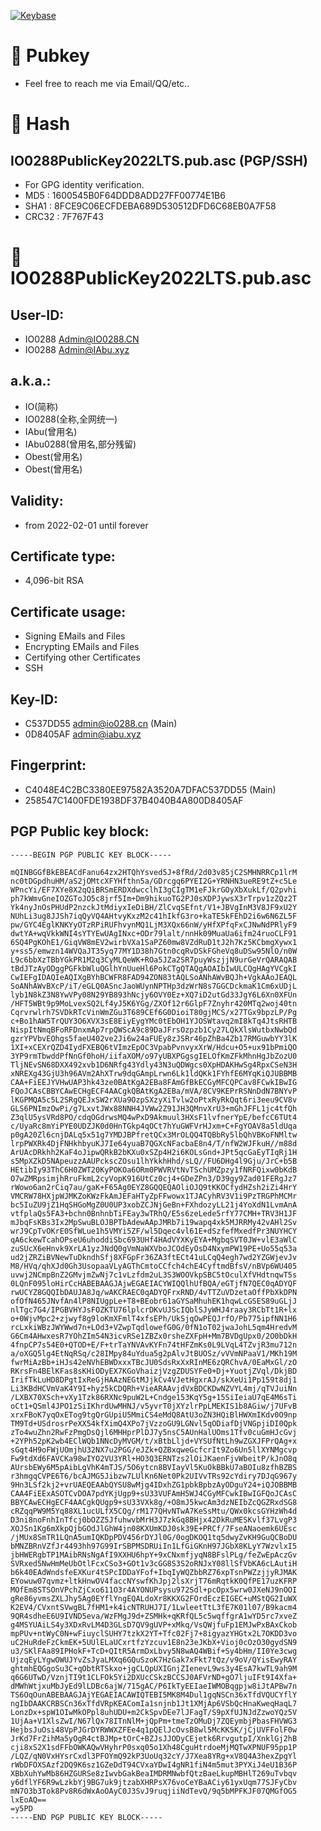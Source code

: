 [![Keybase](https://camo.githubusercontent.com/0672e5da2705ab9d7bd932f0cee9e4e104084266f70db0cc2764f91954d1280b/68747470733a2f2f696d672e736869656c64732e696f2f62616467652f2d4b6579626173652d3333413046463f6c6f676f3d4b657962617365266c6162656c436f6c6f723d333341304646266c6f676f436f6c6f723d666666)](https://keybase.io/IO0288)

# 🔑 Pubkey
- Feel free to reach me via Email/QQ/etc..
# 🔑 Hash
## IO0288PublicKey2022LTS.pub.asc (PGP/SSH)
- For GPG identity verification.
- MD5   : 1600545B0F64DDD8ADD27FF00774E1B6
- SHA1  : 8FCE9C06ECFDEBA689D530512DFD6C68EB0A7F58
- CRC32 : 7F767F43
<!-- - This is the pubkey in case you need.
- Pretty Good Privacy (PGP) encryption program provides cryptographic privacy and authentication for data communication. PGP is used for signing, encrypting, and decrypting texts, e-mails, files, directories, and whole disk partitions and to increase the security of e-mail communications.
-->
# 🔑 IO0288PublicKey2022LTS.pub.asc
## User-ID:
- IO0288 <Admin@IO0288.CN>
- IO0288 <Admin@IAbu.xyz>
## a.k.a.:
- IO(简称)
- IO0288(全称,全网统一)
- IAbu(曾用名)
- IAbu0288(曾用名,部分残留)
- Obest(曾用名)
- Obest(曾用名)
## Validity:
- from 2022-02-01 until forever
## Certificate type:
- 4,096-bit RSA
## Certificate usage:
- Signing EMails and Files
- Encrypting EMails and Files
- Certifying other Certificates
- SSH
## Key-ID:
- C537DD55 <admin@io0288.cn> (Main)
- 0D8405AF <admin@iabu.xyz>
## Fingerprint:
- C4048E4C2BC3380EE97582A3520A7DFAC537DD55 (Main)
- 258547C1400FDE1938DF37B4040B4A800D8405AF

## PGP Public key block:
```
-----BEGIN PGP PUBLIC KEY BLOCK-----

mQINBGGfBkEBEACdFanu64zx2HTQhYsved5J+8fRd/2d03v85jC2SMHNRRCp1lrM
nc0tDGpdhuHM/aS2jOMtcXFYHfthn5a/GDrcgq6PYEI2G+YRNHN3ueRE9tZ+c5Le
WPncYi/EF7XYe8X2qQiBRSmERDXdwcclhI3gCIgTM1eFJkrGOyXbXukLf/Q2pvhi
ph7kWmvGneIOZGToJO5c8jrf5Im+Dm9hikuoTG2PJ0sXDPJywsX3rTrpv1zZQz2T
Yk4nyJnOsPHUdP2nzckJtMdiyxIeDiBH/ZlCvqSEfnt/V1+JBVgInM3V8JF9xU2Y
NUhLi3ug8JJSh7iqQyVQ4AHtvyKxzM2c41hIkfG3ro+kaTE5kFEhD2i6w6N6ZL5F
pw/GYC4EglKNKYyOTzRPiRUFhvynMQ1LjM3XQx66nW/yHfXPfqFxCJNwNdPRlyF9
dwtYA+wqVkkWNI4sYTYEwUAgINxc+ODr79lalt/nnHk09MuaUa6ifm24ruoCLF91
6SQ4PgKOhE1/GiqVW8mEV2wirbVXa1SaPZ60mw8VZdRuD1tJ2h7Kz5KCbmgXywx1
y+ss5/emwzn14WVQaJT35yq77MY1D38h7Gtn0cqRvDSkFGheVq8uDSw95NlO/n0W
L9c6bbXzTBbYGkPR1M2q3CyMLQeWK+ROa5JZa2SR7puyWszjjN9urGeVrQARAQAB
tBdJTzAyODggPGFkbWluQGlhYnUueHl6PokCTgQTAQgAOAIbIwULCQgHAgYVCgkI
CwIEFgIDAQIeAQIXgBYhBCWFR8FAD94ZON83tAQLSoANhAWvBQJh+VgkAAoJEAQL
SoANhAWvBXcP/iT/eGLQ0ASncJaoWUynNPTHp3dzWrN8s7GGCDckmaK1Cm6xUDjL
lyb1N8kZ3N8YwVPy08N29YB893hNcjy6OVY0Ez+XQ7iD2utGd33JgY6L6Xn0XFUn
/HFT5WBt9p9MoLvexSQ2Lf4yJ5K6YGg/ZXOf12r6GlpF7Znyhr420MTq2woj40tn
Cqrvrwlrh7SVDkRTcVinWmZGu3T689CEf6G0DioiT80gjMCS/x27TGx9bpzLP/Pg
c+Bo1hAW5TrQUY3O6XVX3sE8EiyEygYMc0tEbOH1YJOSWtavq2mI8kTq4JtsRHTB
NispItNmqBFoRFDnxmAp7rpQWScA9c89DaJFrsOzpzb1Cy27LQkXlsWutbxNwbQd
gzrYPVbvEOhgs5faeU402ve2Ji6w24aFUEy8zJSRr46pZhBa4Zb17RMGuwbYY3lK
1XI+xCEXrQZD4IydFXEBQ6tVImzEpOC3VpabPvnvyxXrW/Hdcu+O5+ux91bPmiQO
3YP9rmTbwddPfNnGf0hoH/iifaXOM/o97yUBXPGgsgIELOfKmZFkMhnHgJbZozU0
TljNEvSN68DXX492xvb1D6NRfg43Ydly43N3uQDWgcs0XpHDAKHwSg4RpxCSeN3H
xNREXg43GjU3h96AVm2AhXTrw9dqGAmpLrwn6Lk1ldQKk1FYhfE6MYqKiQJUBBMB
CAA+FiEEJYVHwUAP3hk43ze0BAtKgA2EBa8FAmGfBkECGyMFCQPCav8FCwkIBwIG
FQoJCAsCBBYCAwECHgECF4AACgkQBAtKgA2EBa/mVA/8CV9KEPrRSNnDdN7BNYvP
lKGPMQA5c5L2SRgQEJxSW2rXUa9OzpSXzyXiTvlw2oPtxRyRkQqt6ri3eeu9CV8v
GLS6PNImzOwPi/g7LxvtJWx88NNH4JVWw2Z91JH3QMnvXrU3+mGhJFFL1jc4tfQh
Z3qlU5ysVRd8PO/cdqOGdrwsMQ4wPxD9Akmuul3HXsF1lvfnerYpE/befcC6TUt4
c/UyaRc8mYiPYE0UDZJK0d0HnTGkp4qOCt7hYuGWFVrHJxm+C+FgYOAV8a5ldUqa
p0gA20Zl6cnjDALq5x51g7YMDJBPfretQCx3MrOLQQ4TQBbRy5lbQhVBKoFNMltw
lrpPWXRk4DjFNHkhbyuKJ7Ie64yuaB7QGXcNFacbaE8n4/T/nfW2WJFkuH//m88d
ArUAcDRkhh2KaF4oJipwQRkB2bKXu0xSZp4H2i6KOLsGnd+JPt5qcGaEyTIqRj1H
s5MpXZkD5NApeuzzAAUPckscZOsu1lhYkkhHhd/sLQ//FU6DHg4l9Gju/JrC+b5B
HEtibIy93ThC6H0ZWT20KyPOKOa6ORm0PWVRVtNvTSchUMZpzy1fNRFQixw0bKdB
O7wZMRpsimjhRruFkmL2cyVopK916UtCz0cj4+GDeZPn3/D39gy9Zad01FERgJz7
rWowo6an2rCiq7au/gaK+F65Ag0EYZ8GQQEQAOliOJQ9tKKOCfydHZsh2iZi4HrY
VMCRW78HXjpWJMKZoKWzFkAmJEFaHTyZpFFwowx1TJACyhRV3V1i9PzTRGPhMCMr
bc5IuZU9jZ1HqSHGoMgZ0U0UP3xobZCJNjGeBn+FXhdozyLL21j4YoXdN1LvmAnA
vtfplaQs5FA3+bchn0BnhnbTiFEay3wTRhQ/E5s6zeLede5rfY77CMH+TRV3H1JF
mJbqFsKBs3Ix2MpSwuBLOJBPTbAdewAApJMRb7i19wapq4xk5MJRRMy42vAHl2Sv
wrJ9CpTvOKrE0SfWLue1h5VMYi5ZF/wl5Dqec4vl61E+dSzfefMxedfPr3NUYHCY
qA6ckewTcahOPseU6uhoddiSbc693UHf4HAdVYXKyEYA+MgbqSVT0JW+vlE3aWlC
zuSUcX6eHnvk9XrLA1yzJNdQ0gVmNaWXVboJCOdEyOsD4NxymPW19PE+Uo55q53a
ud2jZRZiBVNewTuDkndhSfj8XFGpFr36ZA3ftECt41uLCqQ4egh7wd2YZGWjevJv
M8/HVq/qhXJd0Gh3UsopaaVLyAGThCmtoCCfch4chE4CyftmdBfsV/nBVp6WU405
uvwj2NCmpBnZ2GMvjmZwNj7c1vLzfdm2uL3S3WOOVkpSBC5tOculXfVHdtnqwT5s
0LQnF095loHirCcHABEBAAGJAjwEGAEIACYWIQQlhUfBQA/eGTjfN7QEC0qADYQF
rwUCYZ8GQQIbDAUJA8Jq/wAKCRAEC0qADYQFrxRND/4vTTZuVDzetaOffPbXkDPN
ofOfN465JNvfAn4lP8NIUgpLe+T8+BEobr61aGYSaMhuhEK1hqwLcGSES89uGLjJ
nlTgc7G4/IPGBVHYJsFOZKTU76lplcrDKvUJScIQblSJyWHJ4raay3RCbTt1R+lx
o+0WjvMpc2+zjwyf8g9loKmXFmlT4xfsEPh/UkSjqOwPEQJrfO/Pb775ipfNN1H6
rcLxkiWBzJWYWwd7n+LOd3+VZwpTqdlowefG0G/0fN1oT02jwaJohL5qm4HredvM
G6Cm4AHwxesR7YOhZIm54N3icvRSe1ZBZx0rsheZXFpH+Mm7BVDgUpx0/2O0bDkH
4fnpCP7s54E0+QTOD+E/F+trTaYNVAvKYFn74tHFZmKs0L9LVqL4TZvjR3mu712n
a/oXGQ5lg4EtNqRSq/c28IMpy84uYdua5g2pAlvJtBUOSz/vVVmNPaaV1/MKh19M
fwrMiAzBb+iHJs42eNVhEBWDxxxTBcJU0SdsRxXxRInME6zQRChvA/0EaMxGl/zO
RKrsFn4BElKFas8sKHiODyEX7KGoVhaizjVzgZDUSYFe0+Dj+YuotjZVql/DkjBD
IrifTkLuHD8DPgtIxReGjHAAzNEGtMJjkCv4VJetHgxrAJ/skXeUi1Pp159t8dj1
Li3KBdHCVmVaK4Y9I+hyz5kCDQRh+VieARAAvjdVxBDCKDwNZVYL4mj/qTVJuiNn
/LXBX70XSch+vXy1Tzk86RXNc9puW2L+Cndge153KqY5g+15SiIeiaU7qE4M6sTi
oCt1+QSml4JPO1zSiIKhrdUwMHNJ/v5yvrT0jXYzlrPpLMEKIS1b8AGiw/j7UFvB
xrxFBoK7yqOxETog9tgQrGUpiU5MmiCS4eMdQ8AtU3oZN3HQiBlHWXmIKdv0O9np
TM9Td+USdrosrPeXX54kfXimQ4XPo7jVzzoGU9LGNvl5qODiafDjVNGpjiDI0Qpk
zTo4wuZhn2RwFzPmgDsQjl6MHHprPlDJ7y5nsC5AUnHalUOms1Tfv0cuGmHJcGvj
+2YPh52pK2wb4EClWQb1NNcDyMVGM/t/xBtbLljd+VYSUfNtLh9wZGXJFPrQAg+x
sGqt4H9oFWjUOmjhU32NX7u2PGG/eJZk+QZBxqweGcfcrIt9Zo6Un5llXYNMgcvp
Fw9tdXd6FAVCKa98wIYO2VU3YRl+HO3Q3ERNTzs2lOiJKaenFjvWbeitP/kJnO8q
AUrsbEWy6M5pAibLgVhK4mTJS/5O6ytcn8BVIayVl5KuOkBBkU7aBOIu8zfhBZBS
r3hmgqCVPE6T6/bcAJMG5Jibzw7LUlKn6Net0Pk2UIVvTRs92cYdiry7DJqG967y
9Hn3LSf2kj2+vrUAEQEAAbQYSU8wMjg4IDxhZG1pbkBpbzAyODguY24+iQJOBBMB
CAA4FiEExASOTCvDOA7pdYKjUgp9+sU33VUFAmH5WJ4CGyMFCwkIBwIGFQoJCAsC
BBYCAwECHgECF4AACgkQUgp9+sU33VXk8g/+O8mJ5kwcAm3dzNEIbZcQGZRxdSG8
cRZqqPW9M5Yq88XL1ucULfX5CQg/rM177QHvNTwA7KeSsMtu/QWx0kcsGYHzWh4d
D3ni8noFnhInTfcj0bOZZ5JfuhwvbMrH3J7zkGq8BHjx42DkRuMESKvlf37LvgP3
XOJSn1Kg6mXkpQjbGOdJlGhW4jn08KXUmKDJ0sk39E+PRCf/7FseANaoemk6UEsc
/jMUx8SmTR1LQnA5umIQKDpPDV456rDYJl0G/0ogDKOQ1tq5dwyZvKH9GuQCBoDU
bMNZBRnVZfJr4493hh97G99IrSBPMSDRUiIn1LfGiGKnH97JGbX8KLyY7WzvlxI5
jbHWERgbTP1MAibRNsNgAfI9XXHU6hpY+9xCNxmfjyqN8BFslPLg/feZwEpAczGv
SVRxed5NwHmMeUbOtlFcxCSo3+GOt1v3cGG8S3S2oRNJxY08llSfVbKA6cLAutiH
b6k40EAdWndsfeEXKur4tSPcIDDaYFof+IbqIyWQZbbRZ76xpTsnPWZzjjyRJMAK
EYowuw07qvmz+ltkHnwOV4faccNYswfKhJpj2lsXrjT76mRqtkK0QfPE17uzKFRP
MOfEm8STSOnVPchZjCxo611O3r4AYONUPsysu972Sdl+pcOpx5wrw0JXeNJ9nOOI
gRe86yvmsZXLJhy5Ag0EYflYngEQALdoXr8KKXG2FOrdEczEIGEC+uMStQG2IuWX
K2EV4/CVxntSVwgBL7fHM1+k4icNTRUHJ7I/1LwleetTtL3fE7K01l07/B9kacm4
9QR4sdheE6U9IVND5eva/WzFMgJ9d+ZSMHk+qKRfQL5c5wqffgrA1wYD5rc7xveZ
g4MSYUAiLS4y3XDxRvLM4D3GLsD7QV9gUVP+xMkq/VsQWjfuFp1EMJwPxBAxCkob
mpPUv+ntWyC0N+wFiuyclSUHY7tzkX2YT+Tfc02Fj7+8igyazYHGtx2L7OKDD3vo
uC2HuRdeFzCkmEK+5UUlELaUCxrtfzYzcuv1E8n23eJKbX+Vioj0cOzO30gydSN9
u3/SKlFAa89IPHokF+TcD+QItR5ArmDxLbvy5N8wAQ4WBif+Sy4bHm/II0Ye3cwg
UjzqEyLYgwOWUJYvZsJyaLMXq6GQuSzoK7HzGak7xFkt7tQz/v9oV/QYisEwyRAY
ghtmhEQGgoSu3C+qObtRTSkxo+jgCLQpUXIGnjZIenevL9ws3y4EsA7kwTL9ah9M
q6G6UTwD/VznjTI9t1CLFOk5Yi2DXUcCSkzBCCSJ0AFVrND+gO7ljuIFt9I4Xfa+
dMWhWtjxuMbJyEd9lLDBc6ajW/715gAC/P6IkTyEEIaeIWMOBqgpjw8iJtAPBw7n
TS6OqOunABEBAAGJAjYEGAEIACAWIQTEBI5MK8M4Dul1gqNSCn36xTfdVQUCYflY
ngIbDAAKCRBSCn36xTfdVRpKEAComIa1snjnb1Jt1XMjAp6VSbQcHnaKweqHaqL7
LonzDx+spW1OIwMkOPpl8uhUDU+m2CkSpvDEe7lJFagT/S9pXfUJNJdZzwoYQz5V
1UjAa+V1XlsZwI/N67lQx78ITnNlM+jQpPm+tmeTzOMuDj7ZQEymbjPbasFHVWG3
HejbsJuOsi48VpPJGrDYRWWXZFEe4q1pQElJcOvsB8wl5McKK5K/jCjUVFFolF0w
JrKd7FrZihMa5yOgR4ctBJMp+tOrC+BZJsJJODyCEjetk6RrvgutpI/XnklGj2hB
cji8xS2X1sdFFbOWKAQwVHyhrP0sxq05o1Xh48CguHtrdoeMjMQTwXPNUF95pp1P
/LQZ/qN0VxHYsrCxdl3PFOYmQ92kP3UoUq32cY/J7Xea8YRg+xV8Q4A3hexZpgYl
rWbDFOXSAzf2DQ9K6sz1GZeDdT94CVxaYDwI4gNR1fiN4m5mut3PYXiJ4eU1B36P
XBbXuhYwMb86HZGURSe8zIwvbGakBeaIMDRMNwbfQtzBaeLkupMBHlT269uTvbqv
y6dflYF6R9wLzkbYj9BG7uk9jtzabXHRPsX76voCeYBaACiy61yxUqm77SJFyCbv
mN7O3b3Tok8Pv8R6dWxAoOAyC0J3SvJ9ruqjiiNdTevQ/9q5bMPFKJF07QMGfOG5
lxEoAQ==
=y5PD
-----END PGP PUBLIC KEY BLOCK-----
```